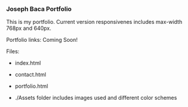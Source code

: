 ### Joseph Baca Portfolio

This is my portfolio.  Current version responsivenes includes max-width 768px and 640px.

Portfolio links:
Coming Soon!

Files:

* index.html

* contact.html

* portfolio.html

* ./Assets folder includes images used and different color schemes
